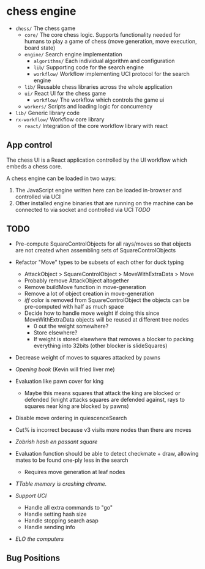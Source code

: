 # chess engine

- `chess/` The chess game
  - `core/` The core chess logic. Supports functionality needed for humans to play a game of chess (move generation, move execution, board state)
  - `engine/` Search engine implementation
    - `algorithms/` Each individual algorithm and configuration
    - `lib/` Supporting code for the search engine
    - `workflow/` Workflow implementing UCI protocol for the search engine
  - `lib/` Reusable chess libraries across the whole application
  - `ui/` React UI for the chess game
    - `workflow/` The workflow which controls the game ui
  - `workers/` Scripts and loading logic for concurrency
- `lib/` Generic library code
- `rx-workflow/` Workflow core library
  - `react/` Integration of the core workflow library with react

## App control

The chess UI is a React application controlled by the UI workflow which embeds a chess core.

A chess engine can be loaded in two ways:
1. The JavaScript engine written here can be loaded in-browser and controlled via UCI
2. Other installed engine binaries that are running on the machine can be connected to via socket and controlled via UCI *TODO*

## TODO

- Pre-compute SquareControlObjects for all rays/moves so that objects are not
  created when assembling sets of SquareControlObjects
- Refactor "Move" types to be subsets of each other for duck typing
  - AttackObject > SquareControlObject > MoveWithExtraData > Move
  - Probably remove AttackObject altogether
  - Remove buildMove function in move-generation
  - Remove a lot of object creation in move-generation
  - _iff_ color is removed from SquareControlObject the objects can be pre-computed with half as much space
  - Decide how to handle move weight if doing this since MoveWithExtraData objects will be reused at different tree nodes
    - 0 out the weight somewhere?
    - Store elsewhere?
    - If weight is stored elsewhere that removes a blocker to packing everything
      into 32bits (other blocker is slideSquares)

- Decrease weight of moves to squares attacked by pawns
- *Opening book* (Kevin will fried liver me)
- Evaluation like pawn cover for king
  - Maybe this means squares that attack the king are blocked or defended (knight attacks squares are defended against, rays to squares near king are blocked by pawns)
- Disable move ordering in quiescenceSearch
- Cut% is incorrect because v3 visits more nodes than there are moves
- *Zobrish hash en passant square*
- Evaluation function should be able to detect checkmate + draw, allowing mates to be found one-ply less in the search
  - Requires move generation at leaf nodes
- *TTable memory is crashing chrome.*
- *Support UCI*
  - Handle all extra commands to "go"
  - Handle setting hash size
  - Handle stopping search asap
  - Handle sending info
- *ELO the computers*

## Bug Positions
